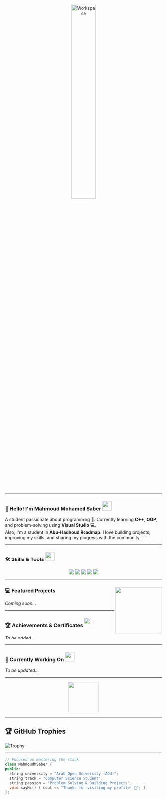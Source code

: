 <div align="center" width="100%">

<img src="https://github.com/SP-XD/SP-XD/blob/main/images/dev-working_rounded.gif?raw=true" alt="Workspace" width="40%"/><br>

</div>

<hr>

### 👋 Hello! I'm **Mahmoud Mohamed Saber** <img src="https://media.giphy.com/media/WUlplcMpOCEmTGBtBW/giphy.gif" width="30">
A student passionate about programming 🚀. Currently learning **C++**, **OOP**, and problem-solving using **Visual Studio** 💻.  
Also, I'm a student in **Abu-Hadhoud Roadmap**. I love building projects, improving my skills, and sharing my progress with the community.

---

### 🛠️ Skills & Tools <img src="https://media.giphy.com/media/3o7TKPdUkkbCAVqW4w/giphy.gif" width="30">
<div align="center">
  <img src="https://img.shields.io/badge/C-00599C?style=for-the-badge&logo=c&logoColor=white" />
  <img src="https://img.shields.io/badge/C++-00599C?style=for-the-badge&logo=c%2B%2B&logoColor=white" />
  <img src="https://img.shields.io/badge/Java-ED8B00?style=for-the-badge&logo=java&logoColor=white" />
  <img src="https://img.shields.io/badge/Python-FFD43B?style=for-the-badge&logo=python&logoColor=darkgreen" />
  <img src="https://img.shields.io/badge/Visual%20Studio-5C2D91?style=for-the-badge&logo=visual-studio&logoColor=white" />
</div>

---

### 💻 Featured Projects <img align="right" src="https://media.giphy.com/media/qgQUggAC3Pfv687qPC/giphy.gif" width="150" />
*Coming soon...*

---

### 🏆 Achievements & Certificates <img src="https://media.giphy.com/media/26FPnsRww5Zm4/giphy.gif" width="30">
*To be added...*

---

### 🎯 Currently Working On <img src="https://media.giphy.com/media/xT8qBepJQzUjXpeWU8/giphy.gif" width="30">
*To be updated...*

---

<div align="center">
  <img src="https://github.com/SP-XD/SP-XD/blob/main/images/Developer.gif" width="100" />
</div>

---

## 🏆 GitHub Trophies
![Trophy](https://github-profile-trophy.vercel.app/?username=MahmoudMSaber&theme=darkhub&no-frame=true&no-bg=true&margin-w=5)

---

```cpp
// Focused on mastering the stack
class MahmoudMSaber {
public:
  string university = "Arab Open University (AOU)";
  string track = "Computer Science Student";
  string passion = "Problem Solving & Building Projects";
  void sayHi() { cout << "Thanks for visiting my profile! 🚀"; }
};
